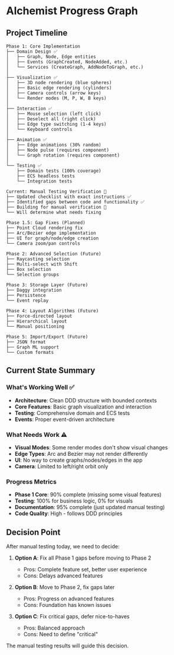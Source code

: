 # Alchemist Progress Graph

## Project Timeline

```
Phase 1: Core Implementation
├── Domain Design ✅
│   ├── Graph, Node, Edge entities
│   ├── Events (GraphCreated, NodeAdded, etc.)
│   └── Services (CreateGraph, AddNodeToGraph, etc.)
│
├── Visualization ✅
│   ├── 3D node rendering (blue spheres)
│   ├── Basic edge rendering (cylinders)
│   ├── Camera controls (arrow keys)
│   └── Render modes (M, P, W, B keys)
│
├── Interaction ✅
│   ├── Mouse selection (left click)
│   ├── Deselect all (right click)
│   ├── Edge type switching (1-4 keys)
│   └── Keyboard controls
│
├── Animation ✅
│   ├── Edge animations (30% random)
│   ├── Node pulse (requires component)
│   └── Graph rotation (requires component)
│
└── Testing ✅
    ├── Domain tests (100% coverage)
    ├── ECS headless tests
    └── Integration tests

Current: Manual Testing Verification 🔄
├── Updated checklist with exact instructions ✅
├── Identified gaps between code and functionality ✅
├── Building for manual verification 🔄
└── Will determine what needs fixing

Phase 1.5: Gap Fixes (Planned)
├── Point Cloud rendering fix
├── Arc/Bezier edge implementation
├── UI for graph/node/edge creation
└── Camera zoom/pan controls

Phase 2: Advanced Selection (Future)
├── Raycasting selection
├── Multi-select with Shift
├── Box selection
└── Selection groups

Phase 3: Storage Layer (Future)
├── Daggy integration
├── Persistence
└── Event replay

Phase 4: Layout Algorithms (Future)
├── Force-directed layout
├── Hierarchical layout
└── Manual positioning

Phase 5: Import/Export (Future)
├── JSON format
├── Graph ML support
└── Custom formats
```

## Current State Summary

### What's Working Well ✅
- **Architecture**: Clean DDD structure with bounded contexts
- **Core Features**: Basic graph visualization and interaction
- **Testing**: Comprehensive domain and ECS tests
- **Events**: Proper event-driven architecture

### What Needs Work ⚠️
- **Visual Modes**: Some render modes don't show visual changes
- **Edge Types**: Arc and Bezier may not render differently
- **UI**: No way to create graphs/nodes/edges in the app
- **Camera**: Limited to left/right orbit only

### Progress Metrics
- **Phase 1 Core**: 90% complete (missing some visual features)
- **Testing**: 100% for business logic, 0% for visuals
- **Documentation**: 95% complete (just updated manual testing)
- **Code Quality**: High - follows DDD principles

## Decision Point

After manual testing today, we need to decide:

1. **Option A**: Fix all Phase 1 gaps before moving to Phase 2
   - Pros: Complete feature set, better user experience
   - Cons: Delays advanced features

2. **Option B**: Move to Phase 2, fix gaps later
   - Pros: Progress on advanced features
   - Cons: Foundation has known issues

3. **Option C**: Fix critical gaps, defer nice-to-haves
   - Pros: Balanced approach
   - Cons: Need to define "critical"

The manual testing results will guide this decision.
